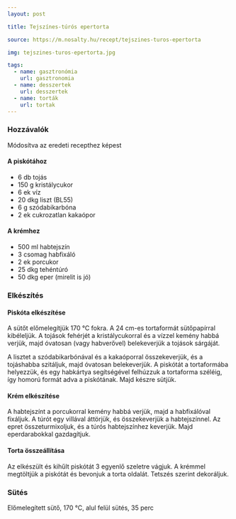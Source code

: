 ```yaml
---
layout: post

title: Tejszínes-túrós epertorta

source: https://m.nosalty.hu/recept/tejszines-turos-epertorta

img: tejszines-turos-epertorta.jpg

tags:
  - name: gasztronómia
    url: gasztronomia
  - name: desszertek
    url: desszertek
  - name: torták
    url: tortak
---
```


### Hozzávalók
Módosítva az eredeti recepthez képest

#### A piskótához
 - 6 db tojás
 - 150 g kristálycukor
 - 6 ek víz
 - 20 dkg liszt (BL55)
 - 6 g szódabikarbóna
 - 2 ek cukrozatlan kakaópor

#### A krémhez
 - 500 ml habtejszín
 - 3 csomag habfixáló
 - 2 ek porcukor
 - 25 dkg tehéntúró
 - 50 dkg eper (mirelit is jó)


### Elkészítés

#### Piskóta elkészítése
A sütőt előmelegítjük 170 °C fokra. A 24 cm-es tortaformát sütőpapírral
 kibéleljük. A tojások fehérjét a kristálycukorral és a vízzel kemény habbá 
 verjük, majd óvatosan (vagy habverővel) belekeverjük a tojások sárgáját.

A lisztet a szódabikarbónával és a kakaóporral összekeverjük, és a tojáshabba
 szitáljuk, majd óvatosan belekeverjük. A piskótát a tortaformába helyezzük, és
 egy habkártya segítségével felhúzzuk a tortaforma széléig, így homorú formát 
 adva a piskótának. Majd készre sütjük.

#### Krém elkészítése
A habtejszínt a porcukorral kemény habbá verjük, majd a habfixálóval fixáljuk.
 A túrót egy villával áttörjük, és összekeverjük a habtejszínnel. Az epret 
 összeturmixoljuk, és a túrós habtejszínhez keverjük. Majd eperdarabokkal 
 gazdagítjuk.

#### Torta összeállítása
Az elkészült és kihűlt piskótát 3 egyenlő szeletre vágjuk. A krémmel megtöltjük
 a piskótát és bevonjuk a torta oldalát. Tetszés szerint dekoráljuk.


### Sütés
Előmelegített sütő, 170 °C, alul felül sütés, 35 perc
